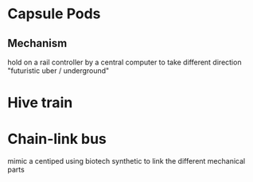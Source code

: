 # Capsule Pods
## Mechanism

hold on a rail controller by a central computer to take different direction
"futuristic uber / underground"

# Hive train

# Chain-link bus

mimic a centiped using biotech synthetic to link the different mechanical parts